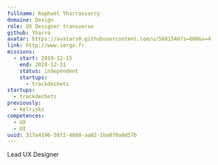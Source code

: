 ```yaml
---
fullname: Raphaël Yharrassarry
domaine: Design
role: UX Designer transverse
github: Yharra
avatar: https://avatars0.githubusercontent.com/u/5681540?s=600&v=4
link: http://www.iergo.fr
missions:
  - start: 2019-12-15
    end: 2024-12-31
    status: independent
    startups:
      - trackdechets
startups:
  - trackdechets
previously:
  - kelrisks
competences:
  - UX
  - UI
uuid: 317a4196-58f2-4880-aa82-1ba070a0d57b
---
```

Lead UX Designer